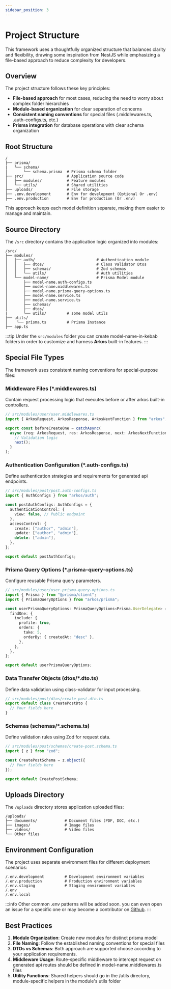 ```yaml
---
sidebar_position: 3
---
```


# Project Structure

This framework uses a thoughtfully organized structure that balances clarity and flexibility, drawing some inspiration from NestJS while emphasizing a file-based approach to reduce complexity for developers.

## Overview

The project structure follows these key principles:

- **File-based approach** for most cases, reducing the need to worry about complex folder hierarchies
- **Module-based organization** for clear separation of concerns
- **Consistent naming conventions** for special files (.middlewares.ts, .auth-configs.ts, etc.)
- **Prisma integration** for database operations with clear schema organization

## Root Structure

```
/
├── prisma/
|   └── schema/
│       └── schema.prisma  # Prisma schema folder
├── src/                   # Application source code
│   ├── modules/           # Feature modules
│   └── utils/             # Shared utilities
├── uploads/               # File storage
├── .env.development       # Env for development (Optional Or .env)
├── .env.production        # Env for production (Or .env)
```

This approach keeps each model definition separate, making them easier to manage and maintain.

## Source Directory

The `/src` directory contains the application logic organized into modules:

```
/src/
├── modules/
│   ├── auth/                           # Authentication module
│   │   ├── dtos/                       # Class Validator Dtos
│   │   ├── schemas/                    # Zod schemas
│   │   └── utils/                      # Auth utilities
│   └── model-name/                     # Prisma Model module
│       ├── model-name.auth-configs.ts
│       ├── model-name.middlewares.ts
│       ├── model-name.prisma-query-options.ts
│       ├── model-name.service.ts
│       ├── model-name.service.ts
│       ├── schemas/
│       ├── dtos/
|       └── utils/         # some model utils
├── utils/
│    └── prisma.ts         # Prisma Instance
├── app.ts
```

:::tip
Under the `src/modules` folder you can create model-name-in-kebab folders in order to customize and harness **Arkos** built-in features.
:::

## Special File Types

The framework uses consistent naming conventions for special-purpose files:

### Middleware Files (\*.middlewares.ts)

Contain request processing logic that executes before or after arkos built-in controllers.

```typescript
// src/modules/user/user.middlewares.ts
import { ArkosRequest, ArkosResponse, ArkosNextFunction } from "arkos";

export const beforeCreateOne = catchAsync(
  async (req: ArkosRequest, res: ArkosResponse, next: ArkosNextFunction) => {
    // Validation logic
    next();
  }
);
```

### Authentication Configuration (\*.auth-configs.ts)

Define authentication strategies and requirements for generated api endpoints.

```ts
// src/modules/post/post.auth-configs.ts
import { AuthConfigs } from "arkos/auth";

const postAuthConfigs: AuthConfigs = {
  authenticationControl: {
    view: false, // Public endpoint
  },
  accessControl: {
    create: ["author", "admin"],
    update: ["author", "admin"],
    delete: ["admin"],
  },
};

export default postAuthConfigs;
```

### Prisma Query Options (\*.prisma-query-options.ts)

Configure reusable Prisma query parameters.

```ts
// src/modules/user/user.prisma-query-options.ts
import { Prisma } from "@prisma/client";
import { PrismaQueryOptions } from "arkos/prisma";

const userPrismaQueryOptions: PrismaQueryOptions<Prisma.UserDelegate> = {
  findOne: {
    include: {
      profile: true,
      orders: {
        take: 5,
        orderBy: { createdAt: "desc" },
      },
    },
  },
};

export default userPrismaQueryOptions;
```

### Data Transfer Objects (dtos/\*.dto.ts)

Define data validation using class-validator for input processing.

```typescript
// src/modules/post/dtos/create-post.dto.ts
export default class CreatePostDto {
  // Your fields here
}
```

### Schemas (schemas/\*.schema.ts)

Define validation rules using Zod for request data.

```ts
// src/modules/post/schemas/create-post.schema.ts
import { z } from "zod";

const CreatePostSchema = z.object({
  // Your fields here
});

export default CreatePostSchema;
```

## Uploads Directory

The `/uploads` directory stores application uploaded files:

```
/uploads/
├── documents/            # Document files (PDF, DOC, etc.)
├── images/               # Image files
├── videos/               # Video files
└── Other files
```

## Environment Configuration

The project uses separate environment files for different deployment scenarios:

```
/.env.development         # Development environment variables
/.env.production          # Production environment variables
/.env.staging             # Staging environment variables
/.env
/.env.local
```

:::info
Other common .env patterns will be added soon. you can even open an issue for a specific one or may become a contributor on [Github](https://github.com/Uanela/arkos).
:::

## Best Practices

1. **Module Organization**: Create new modules for distinct prisma model
2. **File Naming**: Follow the established naming conventions for special files
3. **DTOs vs Schemas**: Both approach are supported choose according to your application requirements.
4. **Middleware Usage**: Route-specific middleware to intercept request on generated api routes should be defined in model-name.middlewares.ts files
5. **Utility Functions**: Shared helpers should go in the /utils directory, module-specific helpers in the module's utils folder
